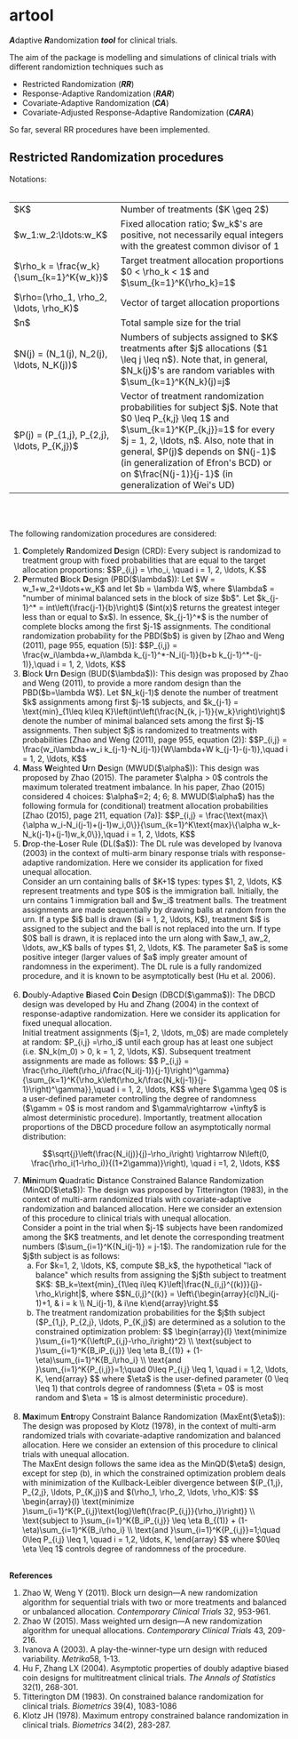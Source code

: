 # artool

<b><em>A</em></b>daptive <b><em>R</em></b>andomization ***tool*** for clinical trials.

The aim of the package is modelling and simulations of clinical trials with different randomiztion techniques such as

- Restricted Randomization (***RR***)
- Response-Adaptive Randomization (***RAR***)
- Covariate-Adaptive Randomization (***CA***)
- Covariate-Adjusted Response-Adaptive Randomization (***CARA***)

So far, several RR procedures have been implemented.

## Restricted Randomization procedures

Notations:
<br>
<br>
<table id="notes">
  <tr>
    <td id="center">$K$</td>
    <td>Number of treatments ($K \geq 2$)</td>
  </tr>
  <tr>
    <td id="center">$w_1:w_2:\ldots:w_K$</td>
    <td>Fixed allocation ratio; $w_k$'s are positive, not necessarily equal integers with the greatest common divisor of 1</td>
  </tr>
  <tr>
    <td id="center">$\rho_k = \frac{w_k}{\sum_{k=1}^K{w_k}}$</td>
    <td>Target treatment allocation proportions $0 < \rho_k < 1$ and $\sum_{k=1}^K{\rho_k}=1$</td>
  </tr>
  <tr>
    <td id="center">$\rho=(\rho_1, \rho_2, \ldots, \rho_K)$</td>
    <td>Vector of target allocation proportions</td>
  </tr>
  <tr>
    <td id="center">$n$</td>
    <td>Total sample size for the trial</td>
  </tr>
  <tr>
    <td id="center">$N(j) = (N_1(j), N_2(j), \ldots, N_K(j))$</td>
    <td>Numbers of subjects assigned to $K$ treatments after $j$ allocations ($1 \leq j \leq n$). Note that, in general, $N_k(j)$'s are random variables with $\sum_{k=1}^K{N_k}(j)=j$</td>
  </tr>
  <tr>
    <td id="center">$P(j) = (P_{1,j}, P_{2,j}, \ldots, P_{K,j})$</td>
    <td>Vector of treatment randomization probabilities for subject $j$. Note that $0 \leq P_{k,j} \leq 1$ and $\sum_{k=1}^K{P_{k,j}}=1$ for every $j = 1, 2, \ldots, n$. Also, note that in general, $P(j)$ depends on $N(j-1)$ (in generalization of Efron's BCD) or on $\frac{N(j-1)}{j-1}$ (in generalization of Wei's UD)</td>
  </tr>
</table>
<br>
<br>


The following randomization procedures are considered:
<ol>
  <li><b>C</b>ompletely <b>R</b>andomized <b>D</b>esign (CRD): Every subject is randomizad to treatment group
  with fixed probabilities that are equal to the target allocation proportions:
  $$P_{i,j} = \rho_i, \quad i = 1, 2, \ldots, K.$$</li>

  <li><b>P</b>ermuted <b>B</b>lock <b>D</b>esign (PBD($\lambda$)): Let $W = w_1+w_2+\ldots+w_K$ and let $b =
  \lambda W$, where $\lambda$ = "number of minimal balanced sets in the block of size $b$". Let
  $k_{j-1}^* = int\left(\frac{j-1}{b}\right)$ ($int(x)$ returns the greatest integer less than or equal
  to $x$). In essence, $k_{j-1}^*$ is the number of complete blocks among the first $j-1$ assignments.
  The conditional randomization probability for the PBD($b$) is given by [Zhao and Weng (2011), page 955, equation (5)]:
  $$P_{i,j} = \frac{w_i\lambda+w_i\lambda k_{j-1}^*-N_i(j-1)}{b+b k_{j-1}^*-(j-1)},\quad i = 1, 2, \ldots, K$$</li>

  <li><b>B</b>lock <b>U</b>rn <b>D</b>esign (BUD($\lambda$)):
  This design was proposed by Zhao and Weng (2011), to provide a more random design than the PBD($b=\lambda W$). Let $N_k(j-1)$ denote the number of treatment $k$ assignments among first $j-1$ subjects, and $k_{j-1} = \text{min}_{1\leq k\leq K}\left(int\left(\frac{N_{k, j-1}}{w_k}\right)\right)$ denote the number of minimal balanced sets among the first $j-1$ assignments. Then subject $j$ is randomized to treatments with probabilities [Zhao and Weng (2011), page 955, equation (2)]:
  $$P_{i,j} = \frac{w_i\lambda+w_i k_{j-1}-N_i(j-1)}{W\lambda+W k_{j-1}-(j-1)},\quad i = 1, 2, \ldots, K$$</li>

  <li><b>M</b>ass <b>W</b>eighted <b>U</b>rn <b>D</b>esign (MWUD($\alpha$)):  This design was proposed by Zhao (2015). The parameter $\alpha > 0$ controls the maximum tolerated treatment imbalance. In his paper, Zhao (2015) considered 4 choices: $\alpha$=2; 4; 6; 8. MWUD($\alpha$) has the following formula for (conditional) treatment allocation probabilities [Zhao (2015), page 211, equation (7a)]:
  $$P_{i,j} = \frac{\text{max}\{\alpha w_i-N_i(j-1)+(j-1)w_i,0\}}{\sum_{k=1}^K\text{max}\{\alpha w_k-N_k(j-1)+(j-1)w_k,0\}},\quad i = 1, 2, \ldots, K$$
</li>

<li><b>D</b>rop-the-<b>L</b>oser Rule (DL($a$)):  The DL rule was developed by Ivanova (2003) in the context of multi-arm binary response trials with response-adaptive randomization. Here we consider its application for fixed unequal allocation. <br>
Consider an urn containing balls of $K+1$ types: types $1, 2, \ldots, K$ represent treatments and type $0$ is the immigration ball. Initially, the urn contains 1 immigration ball and $w_i$ treatment balls.  The treatment assignments are made sequentially by drawing balls at random from the urn. If a type $i$ ball is drawn ($i = 1, 2, \ldots, K$), treatment $i$ is assigned to the subject and the ball is not replaced into the urn. If type $0$ ball is drawn, it is replaced into the urn along with  $aw_1, aw_2, \ldots, aw_K$ balls of types $1, 2, \ldots, K$. The parameter $a$ is some positive integer (larger values of $a$ imply greater amount of randomness in the experiment). The DL rule is a fully randomized procedure, and it is known to be asymptotically best (Hu et al. 2006).
</li>
<br>
<li><b>D</b>oubly-Adaptive <b>B</b>iased <b>C</b>oin <b>D</b>esign (DBCD($\gamma$)): The DBCD design was developed by Hu and Zhang (2004) in the context of response-adaptive randomization. Here we consider its application for fixed unequal allocation.<br>
Initial treatment assignments ($j=1, 2, \ldots, m_0$) are made completely at random:  $P_{i,j} =\rho_i$ until each group has at least one subject (i.e. $N_k(m_0) > 0, k = 1, 2, \ldots, K$).  Subsequent treatment assignments are made as follows:
$$ P_{i,j} = \frac{\rho_i\left(\rho_i/\frac{N_i(j-1)}{j-1}\right)^\gamma}{\sum_{k=1}^K{\rho_k\left(\rho_k/\frac{N_k(j-1)}{j-1}\right)^\gamma}},\quad i = 1, 2, \ldots, K$$
where $\gamma \geq 0$ is a user-defined parameter controlling the degree of randomness ($\gamm = 0$ is most random and $\gamma\rightarrow +\infty$ is almost deterministic procedure). Importantly, treatment allocation proportions of the DBCD procedure follow an asymptotically normal distribution:

$$\sqrt{j}\left(\frac{N_i(j)}{j}-\rho_i\right) \rightarrow N\left(0, \frac{\rho_i(1-\rho_i)}{(1+2\gamma)}\right), \quad i =1, 2, \ldots, K$$
</li>

<li><b>Min</b>imum <b>Q</b>uadratic <b>D</b>istance Constrained Balance Randomization (MinQD($\eta$)):  The design was proposed by Titterington (1983), in the context of multi-arm randomized trials with covariate-adaptive randomization and balanced allocation. Here we consider an extension of this procedure to clinical trials with unequal allocation.<br>
Consider a point in the trial when $j-1$ subjects have been randomized among the $K$ treatments, and let  denote the corresponding treatment numbers ($\sum_{i=1}^K{N_i(j-1)} = j-1$). The randomization rule for the $j$th subject is as follows:
<ol type="a">
<li>For $k=1, 2, \ldots, K$, compute $B_k$, the hypothetical "lack of balance" which results from assigning the $j$th subject to treatment $K$: $B_k=\text{min}_{1\leq i\leq K}\left|\frac{N_{i,j}^{(k)}}{j}-\rho_k\right|$,  where $$N_{i,j}^{(k)} = \left\{\begin{array}{cl}N_i(j-1)+1, & i = k \\ N_i(j-1), & i\ne k\end{array}\right.$$
</li>
<li>The treatment randomization probabilities for the $j$th subject ($P_{1,j}, P_{2,j}, \ldots, P_{K,j}$) are determined as a solution to the constrained optimization problem:
$$
\begin{array}{l}
\text{minimize }\sum_{i=1}^K{\left(P_{i,j}-\rho_i\right)^2} \\
\text{subject to }\sum_{i=1}^K{B_iP_{i,j}} \leq \eta B_{(1)} + (1-\eta)\sum_{i=1}^K{B_i\rho_i} \\
\text{and }\sum_{i=1}^K{P_{i,j}}=1;\quad 0\leq P_{i,j} \leq 1, \quad i = 1,2, \ldots, K,
\end{array}
$$
where $\eta$ is the user-defined parameter (0 \leq \leq 1) that controls degree of randomness ($\eta = 0$ is most random and  $\eta = 1$ is almost deterministic procedure).
</li>
</ol>
<br>
<li><b>Max</b>imum <b>Ent</b>ropy Constraint Balance Randomization (MaxEnt($\eta$)): The design was proposed by Klotz (1978), in the context of multi-arm randomized trials with covariate-adaptive randomization and balanced allocation. Here we consider an extension of this procedure to clinical trials with unequal allocation. <br>
The MaxEnt design follows the same idea as the MinQD($\eta$) design, except for step (b), in which the constrained optimization problem deals with minimization of the Kullback-Leibler divergence between
$(P_{1,j}, P_{2,j}, \ldots, P_{K,j})$ and  $(\rho_1, \rho_2, \ldots, \rho_K)$:
$$
\begin{array}{l}
\text{minimize }\sum_{i=1}^K{P_{i,j}\text{log}\left(\frac{P_{i,j}}{\rho_i}\right)} \\
\text{subject to }\sum_{i=1}^K{B_iP_{i,j}} \leq \eta B_{(1)} + (1-\eta)\sum_{i=1}^K{B_i\rho_i} \\
\text{and }\sum_{i=1}^K{P_{i,j}}=1;\quad 0\leq P_{i,j} \leq 1, \quad i = 1,2, \ldots, K,
\end{array}
$$
where $0\leq \eta \leq 1$ controls degree of randomness of the procedure.

</li>
</ol>
<br>
<b>References</b>
<br>
<ol>
<li>Zhao W, Weng Y (2011). Block urn design—A new randomization algorithm for sequential trials with two or more treatments and balanced or unbalanced allocation. <em>Contemporary Clinical Trials</em> 32, 953-961.
</li>

<li>
Zhao W (2015). Mass weighted urn design—A new randomization algorithm for unequal allocations. <em>Contemporary Clinical Trials</em> 43, 209-216.
</li>

<li>
Ivanova A (2003). A play-the-winner-type urn design with reduced variability. <em>Metrika</em>58, 1-13.
</li>

<li>
Hu F, Zhang LX (2004). Asymptotic properties of doubly adaptive biased coin designs for multitreatment clinical trials.  <em>The Annals of Statistics</em> 32(1), 268-301.
</li>

<li>
Titterington DM (1983). On constrained balance randomization for clinical trials. <em>Biometrics</em> 39(4), 1083-1086
</li>

<li>
Klotz JH (1978). Maximum entropy constrained balance randomization in clinical trials. <em>Biometrics</em> 34(2), 283-287.
</li>
</ol>
